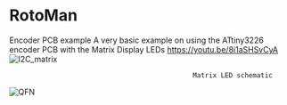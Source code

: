 # RotoMan
Encoder PCB example
A very basic example on using the ATtiny3226 encoder PCB with the Matrix Display LEDs
https://youtu.be/8i1aSHSvCyA
![I2C_matrix](https://user-images.githubusercontent.com/91569879/210689227-56a488a0-36a0-4d76-8591-4eb8c7a838bc.jpg)

                                                  Matrix LED schematic

![QFN](https://user-images.githubusercontent.com/91569879/210691543-f1800f6d-b746-45df-8d67-967b79820165.jpg)
